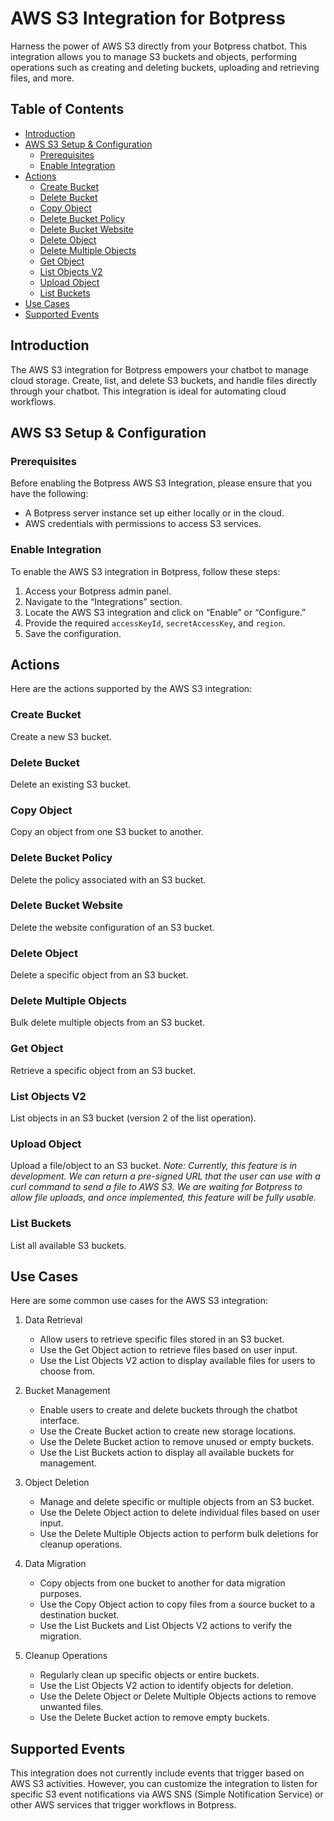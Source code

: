 # AWS S3 Integration for Botpress

Harness the power of AWS S3 directly from your Botpress chatbot. This integration allows you to manage S3 buckets and objects, performing operations such as creating and deleting buckets, uploading and retrieving files, and more.

## Table of Contents
- [Introduction](#introduction)
- [AWS S3 Setup & Configuration](#aws-s3-setup--configuration)
  - [Prerequisites](#prerequisites)
  - [Enable Integration](#enable-integration)
- [Actions](#actions)
  - [Create Bucket](#create-bucket)
  - [Delete Bucket](#delete-bucket)
  - [Copy Object](#copy-object)
  - [Delete Bucket Policy](#delete-bucket-policy)
  - [Delete Bucket Website](#delete-bucket-website)
  - [Delete Object](#delete-object)
  - [Delete Multiple Objects](#delete-multiple-objects)
  - [Get Object](#get-object)
  - [List Objects V2](#list-objects-v2)
  - [Upload Object](#upload-object)
  - [List Buckets](#list-buckets)
- [Use Cases](#use-cases)
- [Supported Events](#supported-events)

## Introduction
The AWS S3 integration for Botpress empowers your chatbot to manage cloud storage. Create, list, and delete S3 buckets, and handle files directly through your chatbot. This integration is ideal for automating cloud workflows.

## AWS S3 Setup & Configuration
### Prerequisites
Before enabling the Botpress AWS S3 Integration, please ensure that you have the following:

- A Botpress server instance set up either locally or in the cloud.
- AWS credentials with permissions to access S3 services.

### Enable Integration
To enable the AWS S3 integration in Botpress, follow these steps:

1. Access your Botpress admin panel.
2. Navigate to the “Integrations” section.
3. Locate the AWS S3 integration and click on “Enable” or “Configure.”
4. Provide the required `accessKeyId`, `secretAccessKey`, and `region`.
5. Save the configuration.

## Actions
Here are the actions supported by the AWS S3 integration:

### Create Bucket
Create a new S3 bucket.

### Delete Bucket
Delete an existing S3 bucket.

### Copy Object
Copy an object from one S3 bucket to another.

### Delete Bucket Policy
Delete the policy associated with an S3 bucket.

### Delete Bucket Website
Delete the website configuration of an S3 bucket.

### Delete Object
Delete a specific object from an S3 bucket.

### Delete Multiple Objects
Bulk delete multiple objects from an S3 bucket.

### Get Object
Retrieve a specific object from an S3 bucket.

### List Objects V2
List objects in an S3 bucket (version 2 of the list operation).

### Upload Object
Upload a file/object to an S3 bucket. *Note: Currently, this feature is in development. We can return a pre-signed URL that the user can use with a curl command to send a file to AWS S3. We are waiting for Botpress to allow file uploads, and once implemented, this feature will be fully usable.*

### List Buckets
List all available S3 buckets.

## Use Cases
Here are some common use cases for the AWS S3 integration:

1. Data Retrieval
   - Allow users to retrieve specific files stored in an S3 bucket.
   - Use the Get Object action to retrieve files based on user input.
   - Use the List Objects V2 action to display available files for users to choose from.

2. Bucket Management
   - Enable users to create and delete buckets through the chatbot interface.
   - Use the Create Bucket action to create new storage locations.
   - Use the Delete Bucket action to remove unused or empty buckets.
   - Use the List Buckets action to display all available buckets for management.

3. Object Deletion
   - Manage and delete specific or multiple objects from an S3 bucket.
   - Use the Delete Object action to delete individual files based on user input.
   - Use the Delete Multiple Objects action to perform bulk deletions for cleanup operations.

4. Data Migration
   - Copy objects from one bucket to another for data migration purposes.
   - Use the Copy Object action to copy files from a source bucket to a destination bucket.
   - Use the List Buckets and List Objects V2 actions to verify the migration.

5. Cleanup Operations
   - Regularly clean up specific objects or entire buckets.
   - Use the List Objects V2 action to identify objects for deletion.
   - Use the Delete Object or Delete Multiple Objects actions to remove unwanted files.
   - Use the Delete Bucket action to remove empty buckets.

## Supported Events
This integration does not currently include events that trigger based on AWS S3 activities. However, you can customize the integration to listen for specific S3 event notifications via AWS SNS (Simple Notification Service) or other AWS services that trigger workflows in Botpress.
